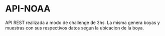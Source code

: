 # API-NOAA
API REST realizada a modo de challenge de 3hs.
La misma genera boyas y muestras con sus respectivos datos segun la ubicacion de la boya.

